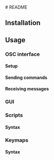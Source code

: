 # README

## Installation

## Usage
### OSC interface
#### Setup
#### Sending commands
#### Receiving messages
### GUI
### Scripts
#### Syntax
### Keymaps
#### Syntax
